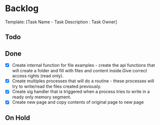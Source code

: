 # Backlog

Template: [Task Name - Task Description : Task Owner]

## Todo

## Done
- [x] Create internal function for file examples - create the api functions that will create a folder and fill with files and content inside.Give correct access rights (read only).
- [x] Create multiples processes that will do a routine - these processes will try to write/read the files created previously.
- [x] Create sig handler that is triggered when a process tries to write in a ready only memory segment.
- [x] Create new page and copy contents of original page to new page

## On Hold